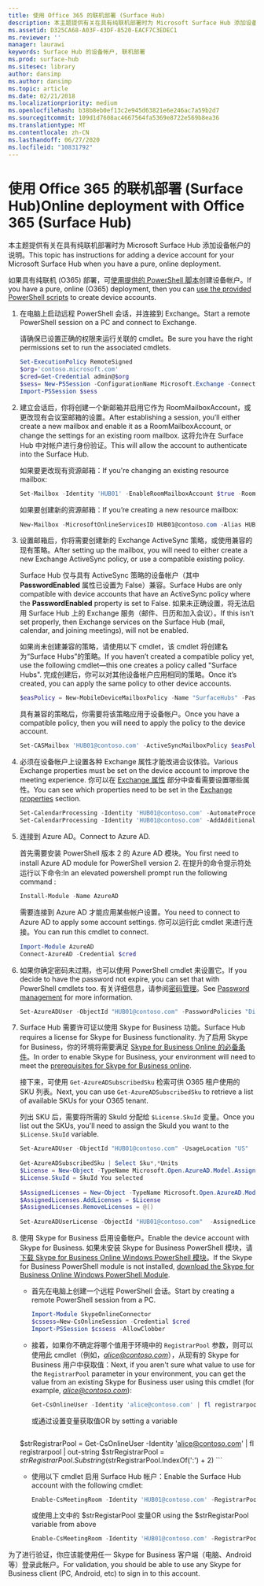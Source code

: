 ```yaml
---
title: 使用 Office 365 的联机部署 (Surface Hub)
description: 本主题提供有关在具有纯联机部署时为 Microsoft Surface Hub 添加设备帐户的说明。
ms.assetid: D325CA68-A03F-43DF-8520-EACF7C3EDEC1
ms.reviewer: ''
manager: laurawi
keywords: Surface Hub 的设备帐户, 联机部署
ms.prod: surface-hub
ms.sitesec: library
author: dansimp
ms.author: dansimp
ms.topic: article
ms.date: 02/21/2018
ms.localizationpriority: medium
ms.openlocfilehash: b38b8eb0ef13c2e945d63821e6e246ac7a59b2d7
ms.sourcegitcommit: 109d1d7608ac4667564fa5369e8722e569b8ea36
ms.translationtype: MT
ms.contentlocale: zh-CN
ms.lasthandoff: 06/27/2020
ms.locfileid: "10831792"
---
```

# <span data-ttu-id="f4b1c-104">使用 Office 365 的联机部署 (Surface Hub)</span><span class="sxs-lookup"><span data-stu-id="f4b1c-104">Online deployment with Office 365 (Surface Hub)</span></span>


<span data-ttu-id="f4b1c-105">本主题提供有关在具有纯联机部署时为 Microsoft Surface Hub 添加设备帐户的说明。</span><span class="sxs-lookup"><span data-stu-id="f4b1c-105">This topic has instructions for adding a device account for your Microsoft Surface Hub when you have a pure, online deployment.</span></span>

<span data-ttu-id="f4b1c-106">如果具有纯联机 (O365) 部署，可[使用提供的 PowerShell 脚本](appendix-a-powershell-scripts-for-surface-hub.md#create-os356-ps-scripts)创建设备帐户。</span><span class="sxs-lookup"><span data-stu-id="f4b1c-106">If you have a pure, online (O365) deployment, then you can [use the provided PowerShell scripts](appendix-a-powershell-scripts-for-surface-hub.md#create-os356-ps-scripts) to create device accounts.</span></span> 

1. <span data-ttu-id="f4b1c-107">在电脑上启动远程 PowerShell 会话，并连接到 Exchange。</span><span class="sxs-lookup"><span data-stu-id="f4b1c-107">Start a remote PowerShell session on a PC and connect to Exchange.</span></span>

   <span data-ttu-id="f4b1c-108">请确保已设置正确的权限来运行关联的 cmdlet。</span><span class="sxs-lookup"><span data-stu-id="f4b1c-108">Be sure you have the right permissions set to run the associated cmdlets.</span></span>

   ```PowerShell
   Set-ExecutionPolicy RemoteSigned
   $org='contoso.microsoft.com'
   $cred=Get-Credential admin@$org
   $sess= New-PSSession -ConfigurationName Microsoft.Exchange -ConnectionUri https://outlook.office365.com/powershell-liveid/ -Credential $cred -Authentication Basic -AllowRedirection
   Import-PSSession $sess
   ```

2. <span data-ttu-id="f4b1c-109">建立会话后，你将创建一个新邮箱并启用它作为 RoomMailboxAccount，或更改现有会议室邮箱的设置。</span><span class="sxs-lookup"><span data-stu-id="f4b1c-109">After establishing a session, you’ll either create a new mailbox and enable it as a RoomMailboxAccount, or change the settings for an existing room mailbox.</span></span> <span data-ttu-id="f4b1c-110">这将允许在 Surface Hub 中对帐户进行身份验证。</span><span class="sxs-lookup"><span data-stu-id="f4b1c-110">This will allow the account to authenticate into the Surface Hub.</span></span>

   <span data-ttu-id="f4b1c-111">如果要更改现有资源邮箱：</span><span class="sxs-lookup"><span data-stu-id="f4b1c-111">If you're changing an existing resource mailbox:</span></span>

   ```PowerShell
   Set-Mailbox -Identity 'HUB01' -EnableRoomMailboxAccount $true -RoomMailboxPassword (ConvertTo-SecureString -String <password> -AsPlainText -Force)
   ```

   <span data-ttu-id="f4b1c-112">如果要创建新的资源邮箱：</span><span class="sxs-lookup"><span data-stu-id="f4b1c-112">If you’re creating a new resource mailbox:</span></span>

   ```PowerShell
   New-Mailbox -MicrosoftOnlineServicesID HUB01@contoso.com -Alias HUB01 -Name "Hub-01" -Room -EnableRoomMailboxAccount $true -RoomMailboxPassword (ConvertTo-SecureString -String <password> -AsPlainText -Force)
   ```

3. <span data-ttu-id="f4b1c-113">设置邮箱后，你将需要创建新的 Exchange ActiveSync 策略，或使用兼容的现有策略。</span><span class="sxs-lookup"><span data-stu-id="f4b1c-113">After setting up the mailbox, you will need to either create a new Exchange ActiveSync policy, or use a compatible existing policy.</span></span>

   <span data-ttu-id="f4b1c-114">Surface Hub 仅与具有 ActiveSync 策略的设备帐户（其中 **PasswordEnabled** 属性已设置为 False）兼容。</span><span class="sxs-lookup"><span data-stu-id="f4b1c-114">Surface Hubs are only compatible with device accounts that have an ActiveSync policy where the **PasswordEnabled** property is set to False.</span></span> <span data-ttu-id="f4b1c-115">如果未正确设置，将无法启用 Surface Hub 上的 Exchange 服务（邮件、日历和加入会议）。</span><span class="sxs-lookup"><span data-stu-id="f4b1c-115">If this isn’t set properly, then Exchange services on the Surface Hub (mail, calendar, and joining meetings), will not be enabled.</span></span>

   <span data-ttu-id="f4b1c-116">如果尚未创建兼容的策略，请使用以下 cmdlet，该 cmdlet 将创建名为“Surface Hubs”的策略。</span><span class="sxs-lookup"><span data-stu-id="f4b1c-116">If you haven’t created a compatible policy yet, use the following cmdlet—this one creates a policy called "Surface Hubs".</span></span> <span data-ttu-id="f4b1c-117">完成创建后，你可以对其他设备帐户应用相同的策略。</span><span class="sxs-lookup"><span data-stu-id="f4b1c-117">Once it’s created, you can apply the same policy to other device accounts.</span></span>

   ```PowerShell
   $easPolicy = New-MobileDeviceMailboxPolicy -Name "SurfaceHubs" -PasswordEnabled $false -AllowNonProvisionableDevices $True
   ```

   <span data-ttu-id="f4b1c-118">具有兼容的策略后，你需要将该策略应用于设备帐户。</span><span class="sxs-lookup"><span data-stu-id="f4b1c-118">Once you have a compatible policy, then you will need to apply the policy to the device account.</span></span>

   ```PowerShell
   Set-CASMailbox 'HUB01@contoso.com' -ActiveSyncMailboxPolicy $easPolicy.Id
   ```

4. <span data-ttu-id="f4b1c-119">必须在设备帐户上设置各种 Exchange 属性才能改进会议体验。</span><span class="sxs-lookup"><span data-stu-id="f4b1c-119">Various Exchange properties must be set on the device account to improve the meeting experience.</span></span> <span data-ttu-id="f4b1c-120">你可以在 [Exchange 属性](exchange-properties-for-surface-hub-device-accounts.md) 部分中查看需要设置哪些属性。</span><span class="sxs-lookup"><span data-stu-id="f4b1c-120">You can see which properties need to be set in the [Exchange properties](exchange-properties-for-surface-hub-device-accounts.md) section.</span></span>

   ```PowerShell
   Set-CalendarProcessing -Identity 'HUB01@contoso.com' -AutomateProcessing AutoAccept -AddOrganizerToSubject $false –AllowConflicts $false –DeleteComments $false -DeleteSubject $false -RemovePrivateProperty $false
   Set-CalendarProcessing -Identity 'HUB01@contoso.com' -AddAdditionalResponse $true -AdditionalResponse "This is a Surface Hub room!"
   ```

5. <span data-ttu-id="f4b1c-121">连接到 Azure AD。</span><span class="sxs-lookup"><span data-stu-id="f4b1c-121">Connect to Azure AD.</span></span>
    
   <span data-ttu-id="f4b1c-122">首先需要安装 PowerShell 版本 2 的 Azure AD 模块。</span><span class="sxs-lookup"><span data-stu-id="f4b1c-122">You first need to install Azure AD module for PowerShell version 2.</span></span> <span data-ttu-id="f4b1c-123">在提升的命令提示符处运行以下命令:</span><span class="sxs-lookup"><span data-stu-id="f4b1c-123">In an elevated powershell prompt run the following command :</span></span>
    
   ```PowerShell
   Install-Module -Name AzureAD
   ```
   <span data-ttu-id="f4b1c-124">需要连接到 Azure AD 才能应用某些帐户设置。</span><span class="sxs-lookup"><span data-stu-id="f4b1c-124">You need to connect to Azure AD to apply some account settings.</span></span> <span data-ttu-id="f4b1c-125">你可以运行此 cmdlet 来进行连接。</span><span class="sxs-lookup"><span data-stu-id="f4b1c-125">You can run this cmdlet to connect.</span></span>

   ```PowerShell
   Import-Module AzureAD
   Connect-AzureAD -Credential $cred
   ```

6. <span data-ttu-id="f4b1c-126">如果你确定密码未过期，也可以使用 PowerShell cmdlet 来设置它。</span><span class="sxs-lookup"><span data-stu-id="f4b1c-126">If you decide to have the password not expire, you can set that with PowerShell cmdlets too.</span></span> <span data-ttu-id="f4b1c-127">有关详细信息，请参阅[密码管理](password-management-for-surface-hub-device-accounts.md)。</span><span class="sxs-lookup"><span data-stu-id="f4b1c-127">See [Password management](password-management-for-surface-hub-device-accounts.md) for more information.</span></span>

   ```PowerShell
   Set-AzureADUser -ObjectId "HUB01@contoso.com" -PasswordPolicies "DisablePasswordExpiration"
   ```

7. <span data-ttu-id="f4b1c-128">Surface Hub 需要许可证以使用 Skype for Business 功能。</span><span class="sxs-lookup"><span data-stu-id="f4b1c-128">Surface Hub requires a license for Skype for Business functionality.</span></span> <span data-ttu-id="f4b1c-129">为了启用 Skype for Business，你的环境将需要满足 [Skype for Business Online 的必备条件](hybrid-deployment-surface-hub-device-accounts.md#skype-for-business-online)。</span><span class="sxs-lookup"><span data-stu-id="f4b1c-129">In order to enable Skype for Business, your environment will need to meet the [prerequisites for Skype for Business online](hybrid-deployment-surface-hub-device-accounts.md#skype-for-business-online).</span></span>
   
   <span data-ttu-id="f4b1c-130">接下来，可使用 `Get-AzureADSubscribedSku` 检索可供 O365 租户使用的 SKU 列表。</span><span class="sxs-lookup"><span data-stu-id="f4b1c-130">Next, you can use `Get-AzureADSubscribedSku` to retrieve a list of available SKUs for your O365 tenant.</span></span>

   <span data-ttu-id="f4b1c-131">列出 SKU 后，需要将所需的 SkuId 分配给 `$License.SkuId` 变量。</span><span class="sxs-lookup"><span data-stu-id="f4b1c-131">Once you list out the SKUs, you'll need to assign the SkuId you want to the `$License.SkuId` variable.</span></span>

   ```PowerShell
   Set-AzureADUser -ObjectId "HUB01@contoso.com" -UsageLocation "US"
    
   Get-AzureADSubscribedSku | Select Sku*,*Units
   $License = New-Object -TypeName Microsoft.Open.AzureAD.Model.AssignedLicense
   $License.SkuId = SkuId You selected 
    
   $AssignedLicenses = New-Object -TypeName Microsoft.Open.AzureAD.Model.AssignedLicenses
   $AssignedLicenses.AddLicenses = $License
   $AssignedLicenses.RemoveLicenses = @()
    
   Set-AzureADUserLicense -ObjectId "HUB01@contoso.com"  -AssignedLicenses $AssignedLicenses
   ```

8. <span data-ttu-id="f4b1c-132">使用 Skype for Business 启用设备帐户。</span><span class="sxs-lookup"><span data-stu-id="f4b1c-132">Enable the device account with Skype for Business.</span></span>
   <span data-ttu-id="f4b1c-133">如果未安装 Skype for Business PowerShell 模块，请[下载 Skype for Business Online Windows PowerShell 模块](https://www.microsoft.com/download/details.aspx?id=39366)。</span><span class="sxs-lookup"><span data-stu-id="f4b1c-133">If the Skype for Business PowerShell module is not installed, [download the Skype for Business Online Windows PowerShell Module](https://www.microsoft.com/download/details.aspx?id=39366).</span></span> 

   - <span data-ttu-id="f4b1c-134">首先在电脑上创建一个远程 PowerShell 会话。</span><span class="sxs-lookup"><span data-stu-id="f4b1c-134">Start by creating a remote PowerShell session from a PC.</span></span>

     ```PowerShell
     Import-Module SkypeOnlineConnector  
     $cssess=New-CsOnlineSession -Credential $cred  
     Import-PSSession $cssess -AllowClobber
     ```

   - <span data-ttu-id="f4b1c-135">接着，如果你不确定将哪个值用于环境中的 `RegistrarPool` 参数，则可以使用此 cmdlet（例如，<em>alice@contoso.com</em>），从现有的 Skype for Business 用户中获取值：</span><span class="sxs-lookup"><span data-stu-id="f4b1c-135">Next, if you aren't sure what value to use for the `RegistrarPool` parameter in your environment, you can get the value from an existing Skype for Business user using this cmdlet (for example, <em>alice@contoso.com</em>):</span></span>

       ```PowerShell
       Get-CsOnlineUser -Identity 'alice@contoso.com' | fl registrarpool
       ```
       <span data-ttu-id="f4b1c-136">或通过设置变量获取值</span><span class="sxs-lookup"><span data-stu-id="f4b1c-136">OR by setting a variable</span></span>
        
       ```PowerShell
    $strRegistrarPool = Get-CsOnlineUser -Identity 'alice@contoso.com' | fl registrarpool | out-string
    $strRegistrarPool = $strRegistrarPool.Substring($strRegistrarPool.IndexOf(':') + 2)
       ```
        
   - <span data-ttu-id="f4b1c-137">使用以下 cmdlet 启用 Surface Hub 帐户：</span><span class="sxs-lookup"><span data-stu-id="f4b1c-137">Enable the Surface Hub account with the following cmdlet:</span></span>
      
       ```PowerShell
       Enable-CsMeetingRoom -Identity 'HUB01@contoso.com' -RegistrarPool yourRegistrarPool -SipAddressType EmailAddress
       ```
        
       <span data-ttu-id="f4b1c-138">或使用上文中的 $strRegistarPool 变量</span><span class="sxs-lookup"><span data-stu-id="f4b1c-138">OR using the $strRegistarPool variable from above</span></span>
        
       ```PowerShell
       Enable-CsMeetingRoom -Identity 'HUB01@contoso.com' -RegistrarPool $strRegistrarPool -SipAddressType EmailAddress
       ```

<span data-ttu-id="f4b1c-139">为了进行验证，你应该能使用任一 Skype for Business 客户端（电脑、Android 等）登录此帐户。</span><span class="sxs-lookup"><span data-stu-id="f4b1c-139">For validation, you should be able to use any Skype for Business client (PC, Android, etc) to sign in to this account.</span></span>





